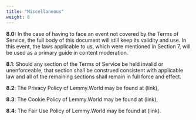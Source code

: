 ```yaml
---
title: "Miscellaneous"
weight: 8
---
```


**8.0:** In the case of having to face an event not covered by the Terms of Service, the full body of this document will still keep its validity and use. In this event, the laws applicable to us, which were mentioned in Section 7, will be used as a primary guide in content moderation.

**8.1**: Should any section of the Terms of Service be held invalid or unenforceable, that section shall be construed consistent with applicable law and all of the remaining sections shall remain in full force and effect.

**8.2**: The Privacy Policy of Lemmy.World may be found at (link),

**8.3**: The Cookie Policy of Lemmy.World may be found at (link),

**8.4**: The Fair Use Policy of Lemmy.World may be found at (link).
